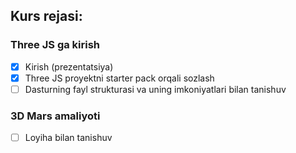 ## Kurs rejasi:

### Three JS ga kirish

- [x] Kirish (prezentatsiya)
- [x] Three JS proyektni starter pack orqali sozlash
- [ ] Dasturning fayl strukturasi va uning imkoniyatlari bilan tanishuv

### 3D Mars amaliyoti

- [ ] Loyiha bilan tanishuv

